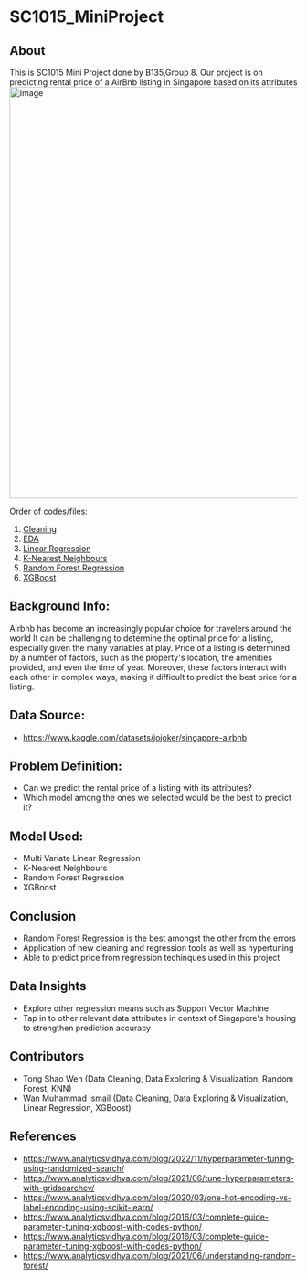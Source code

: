 # SC1015_MiniProject
## About
This is SC1015 Mini Project done by B135,Group 8.
Our project is on predicting rental price of a AirBnb listing in Singapore based on its attributes
<br><img width="720" alt="Image" src="https://user-images.githubusercontent.com/128026488/233777968-d10055f9-a304-4d1a-bf8d-0a483ffd899f.png">

Order of codes/files:
1. [Cleaning](https://github.com/wanmis/SC1015_MiniProject/blob/main/Cleaning.ipynb)
2. [EDA](https://github.com/wanmis/SC1015_MiniProject/blob/main/EDA.ipynb)
3. [Linear Regression](https://github.com/wanmis/SC1015_MiniProject/blob/main/Linear%20Regression.ipynb)
4. [K-Nearest Neighbours](https://github.com/wanmis/SC1015_MiniProject/blob/main/KNN.ipynb)
5. [Random Forest Regression](https://github.com/wanmis/SC1015_MiniProject/blob/main/Random%20forest%20Regression.ipynb)
6. [XGBoost](https://github.com/wanmis/SC1015_MiniProject/blob/main/XGBoost.ipynb)

## Background Info:
Airbnb has become an increasingly popular choice for travelers around the world
It can be challenging to determine the optimal price for a listing, especially given the many variables at play.
Price of a listing is determined by a number of factors, such as the property's location, the amenities provided, and even the time of year. 
Moreover, these factors interact with each other in complex ways, making it difficult to predict the best price for a listing.

## Data Source: 
- https://www.kaggle.com/datasets/jojoker/singapore-airbnb

## Problem Definition:
- Can we predict the rental price of a listing with its attributes?
- Which model among the ones we selected would be the best to predict it?

## Model Used:
- Multi Variate Linear Regression
- K-Nearest Neighbours
- Random Forest Regression
- XGBoost

## Conclusion
- Random Forest Regression is the best amongst the other from the errors
- Application of new cleaning and regression tools as well as hypertuning
- Able to predict price from regression techinques used in this project

## Data Insights
- Explore other regression means such as Support Vector Machine
- Tap in to other relevant data attributes in context of Singapore's housing to strengthen prediction accuracy 

## Contributors
- Tong Shao Wen (Data Cleaning, Data Exploring & Visualization, Random Forest, KNN)
- Wan Muhammad Ismail (Data Cleaning, Data Exploring & Visualization, Linear Regression, XGBoost)

## References
- https://www.analyticsvidhya.com/blog/2022/11/hyperparameter-tuning-using-randomized-search/
- https://www.analyticsvidhya.com/blog/2021/06/tune-hyperparameters-with-gridsearchcv/
- https://www.analyticsvidhya.com/blog/2020/03/one-hot-encoding-vs-label-encoding-using-scikit-learn/
- https://www.analyticsvidhya.com/blog/2016/03/complete-guide-parameter-tuning-xgboost-with-codes-python/
- https://www.analyticsvidhya.com/blog/2016/03/complete-guide-parameter-tuning-xgboost-with-codes-python/
- https://www.analyticsvidhya.com/blog/2021/06/understanding-random-forest/
